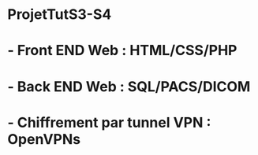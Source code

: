 # ProjetTutS3-S4
#  
# - Front END Web : HTML/CSS/PHP
# - Back END Web : SQL/PACS/DICOM
# - Chiffrement par tunnel VPN : OpenVPNs
# 
